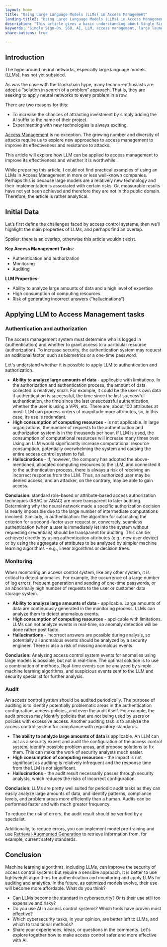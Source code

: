 ```yaml
---
layout: home
title: "Using Large Language Models (LLMs) in Access Management"
landing-title2: "Using Large Language Models (LLMs) in Access Management"
description: "This article gives a basic understanding about Single Sign-On technology"
keywords: 'Single Sign-On, SSO, AI, LLM, access management, large launguage models, authentication, authorization, monitoring, audit'
share-buttons: true

---
```


## Introduction

The hype around neural networks, especially large language models (LLMs), has not yet subsided.

As was the case with the blockchain hype, many techno-enthusiasts are adopt a “solution in search of a problem” approach. That is, they are seeking to apply neural networks to every problem in a row.

There are two reasons for this:

- To increase the chances of attracting investment by simply adding the AI suffix to the name of their project.
- Experimenting with new technologies is always exciting.

[Access Management](https://en.wikipedia.org/wiki/Access_management) is no exception. The growing number and diversity of attacks require us to explore new approaches to access management to improve its effectiveness and resistance to attacks.

This article will explore how LLM can be applied to access management to improve its effectiveness and whether it is worthwhile.

While preparing this article, I could not find practical examples of using an LLMs in Access Management in more or less well-known companies. Perhaps this is because large models are a relatively new technology and their implementation is associated with certain risks. Or, measurable results have not yet been achieved and therefore they are not in the public domain.  Therefore, the article is rather analytical.


## Initial Data

Let’s first define the challenges faced by access control systems, then we'll highlight the main properties of LLMs, and perhaps find an overlap.

Spoiler: there is an overlap, otherwise this article wouldn't exist.

**Key Access Management Tasks**:

- Authentication and authorization
- Monitoring
- Auditing

**LLM Properties**:

- Ability to analyze large amounts of data and a high level of expertise
- High consumption of computing resources
- Risk of generating incorrect answers (“hallucinations”)

## Applying LLM to Access Management tasks

### Authentication and authorization

The access management system must determine who is logged in (authentication) and whether to grant access to a particular resource (authorization). To increase security, the authentication system may request an additional factor, such as biometrics or a one-time password.

Let's understand whether it is possible to apply LLM to authentication and authorization.

- **Ability to analyze large amounts of data** - applicable with limitations. In the authorization and authentication process, the amount of data collected is relatively small. For example, it could be the user's own data if authentication is successful, the time since the last successful authentication, the time since the last unsuccessful authentication, whether the user is using a VPN, etc. There are, about 100 attributes at most. LLM can process orders of magnitude more attributes, so, in this case, its use is redundant.
- **High consumption of computing resources** - is not applicable. In large organizations, the number of requests to the authentication and authorization system is in the thousands per hour. If LLM is used, the consumption of computational resources will increase many times over. Using an LLM would significantly increase computational resource consumption, potentially overwhelming the system and causing the entire access control system to fail.
- **Hallucinations** - If, however, the company has adopted the above-mentioned, allocated computing resources to the LLM, and connected it to the authentication process, there is always a risk of receiving an incorrect response from the LLM. Thus, an authorized user may be denied access, and an attacker, on the contrary, may be able to gain access.

**Conclusion**: standard role-based or attribute-based access authorization techniques (RBAC or ABAC) are more transparent to later auditing. Determining why the neural network made a specific authorization decision is nearly impossible due to the large number of intermediate computations involved. Similarly, in authentication: the algorithm for calculating the criterion for a second-factor user request or, conversely, seamless authentication (when a user is immediately let into the system without requesting credentials) should be transparent for auditing. This can be achieved directly by using authentication attributes (e.g., new user device) or by using the aggregate of attributes to be analyzed by simpler machine learning algorithms - e.g., linear algorithms or decision trees.

### Monitoring

When monitoring an access control system, like any other system, it is critical to detect anomalies. For example, the occurrence of a large number of log errors, frequent generation and sending of one-time passwords, or an abnormally high number of requests to the user or customer data storage system.

- **Ability to analyze large amounts of data** - applicable. Large amounts of data are continuously generated in the monitoring process. LLMs can analyze them to detect anomalous events.
- **High consumption of computing resources** - applicable with limitations. LLMs can not analyze events in real-time, so anomaly detection will be done rather post facto.
- **Hallucinations** - incorrect answers are possible during analysis, so potentially all anomalous events should be analyzed by a security engineer. There is also a risk of missing anomalous events.

**Conclusion:** Analyzing access control system events for anomalies using large models is possible, but not in real-time. The optimal solution is to use a combination of methods. Real-time events can be analyzed by simple machine learning algorithms, and suspicious events sent to the LLM and security specialist for further analysis.


### Audit

An access control system should be audited periodically. The purpose of auditing is to identify potentially problematic areas in the authentication configuration, access policies, and even the audit itself. For example, the audit process may identify policies that are not being used by users or policies with excessive access. Another auditing task is to analyze the access control system for compliance with regulatory standards.

- **The ability to analyze large amounts of data** is applicable. An LLM can act as a security expert and audit the configuration of the access control system, identify possible problem areas, and propose solutions to fix them. This can make the work of security analysts much easier.
- **High consumption of computing resources** - the impact is not significant as auditing is relatively infrequent and the response time from the LLM is not significant.
- **Hallucinations** - the audit result necessarily passes through security analysts, which reduces the risks of incorrect configuration.

**Conclusion**: LLMs are pretty well suited for periodic audit tasks as they can easily analyze large amounts of data, and identify patterns, compliance levels, and problem areas more efficiently than a human. Audits can be performed faster and with much greater frequency.

To reduce the risk of errors, the audit result should be verified by a specialist.

Additionally, to reduce errors, you can implement model pre-training and use [Retrieval-Augmented Generation](https://en.wikipedia.org/wiki/Retrieval-augmented_generation) to retrieve information from, for example, current safety standards.

## Conclusion

Machine learning algorithms, including LLMs, can improve the security of access control systems but require a sensible approach. It is better to use lightweight algorithms for authentication and monitoring and apply LLMs for auditing and analytics. In the future, as optimized models evolve, their use will become more affordable. What do you think?

- Can LLMs become the standard in cybersecurity? Or is their use still too expensive and risky?
- Do you use AI in access control systems? Which tools have proven most effective?
- Which cybersecurity tasks, in your opinion, are better left to LLMs, and which to traditional methods?
- Share your experiences, ideas, or questions in the comments. Let's explore together how to make access control safer and more effective with AI.